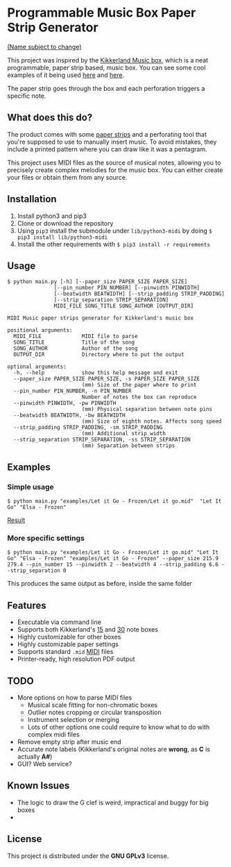 # Programmable Music Box Paper Strip Generator

[(Name subject to change)](http://steins-gate.wikia.com/wiki/Future_Gadgets#Future_Gadget_.238_.27Phone_Microwave.27_.28name_subject_to_change.29)

This project was inspired by the [Kikkerland Music box](https://kikkerland.com/products/make-your-own-music-box-kit), which is a neat programmable, paper strip based, music box. You can see some cool examples of it being used [here](https://www.youtube.com/watch?v=SXT2ClngEsw&t=197s) and [here](https://www.youtube.com/watch?v=g9tldJFc-4M).

The paper strip goes through the box and each perforation triggers a specific note.

## What does this do?

The product comes with some [paper strips](https://cdn.shopify.com/s/files/1/1140/3964/products/1200R_2_1024x1024.jpg?v=1507319874) and a perforating tool that you're supposed to use to manually insert music. To avoid mistakes, they include a printed pattern where you can draw like it was a pentagram. 

This project uses MIDI files as the source of musical notes, allowing you to precisely create complex melodies for the music box. You can either create your files or obtain them from any source.

## Installation

1. Install python3 and pip3
1. Clone or download the repository
1. Using `pip3` install the submodule under `lib/python3-midi` by doing ```$ pip3 install lib/python3-midi```
1. Install the other requirements with `$ pip3 install -r requirements`

## Usage

```shell
$ python main.py [-h] [--paper_size PAPER_SIZE PAPER_SIZE]
               [--pin_number PIN_NUMBER] [--pinwidth PINWIDTH]
               [--beatwidth BEATWIDTH] [--strip_padding STRIP_PADDING]
               [--strip_separation STRIP_SEPARATION]
               MIDI_FILE SONG_TITLE SONG_AUTHOR [OUTPUT_DIR]

MIDI Music paper strips generator for Kikkerland's music box

positional arguments:
  MIDI_FILE             MIDI file to parse
  SONG_TITLE            Title of the song
  SONG_AUTHOR           Author of the song
  OUTPUT_DIR            Directory where to put the output

optional arguments:
  -h, --help            show this help message and exit
  --paper_size PAPER_SIZE PAPER_SIZE, -s PAPER_SIZE PAPER_SIZE
                        (mm) Size of the paper where to print
  --pin_number PIN_NUMBER, -n PIN_NUMBER
                        Number of notes the box can reproduce
  --pinwidth PINWIDTH, -pw PINWIDTH
                        (mm) Physical separation between note pins
  --beatwidth BEATWIDTH, -bw BEATWIDTH
                        (mm) Size of eighth notes. Affects song speed
  --strip_padding STRIP_PADDING, -sm STRIP_PADDING
                        (mm) Additional strip width
  --strip_separation STRIP_SEPARATION, -ss STRIP_SEPARATION
                        (mm) Separation between strips
```

## Examples

### Simple usage

```shell
$ python main.py "examples/Let it Go - Frozen/Let it go.mid"  "Let It Go" "Elsa - Frozen"
```
[Result](examples/Let%20it%20Go%20-%20Frozen/output.pdf)

### More specific settings

```shell
$ python main.py "examples/Let it Go - Frozen/Let it go.mid" "Let It Go" "Elsa - Frozen" "examples/Let it Go - Frozen" --paper_size 215.9 279.4 --pin_number 15 --pinwidth 2 --beatwidth 4 --strip_padding 6.6 --strip_separation 0
```
This produces the same output as before, inside the same folder

## Features

* Executable via command line
* Supports both Kikkerland's [15](https://cdn.shopify.com/s/files/1/1140/3964/products/1200_music_box_kit_contents-noshadow.jpg?v=1507319874) and [30](https://musicboxmaniacs.com/static/mbm_core/img/bnr/gi30.jpg) note boxes
* Highly customizable for other boxes
* Highly customizable paper settings
* Supports standard `.mid` [MIDI](https://en.wikipedia.org/wiki/MIDI) files
* Printer-ready, high resolution PDF output

## TODO

* More options on how to parse MIDI files
	* Musical scale fitting for non-chromatic boxes
	* Outlier notes cropping or circular transposition
	* Instrument selection or merging
	* Lots of other options one could require to know what to do with complex midi files
* Remove empty strip after music end
* Accurate note labels (Kikkerland's original notes are **wrong**, as **C** is actually **A#**)
* GUI? Web service?

## Known Issues

* The logic to draw the G clef is weird, impractical and buggy for big boxes
* 

## License

This project is distributed under the **GNU GPLv3** license.
